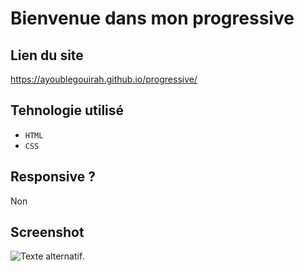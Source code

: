 # Bienvenue dans mon progressive




## Lien du site

https://ayoublegouirah.github.io/progressive/

## Tehnologie utilisé 

- `HTML` 
- `CSS` 

## Responsive ?

Non

## Screenshot 

   ![Texte alternatif](./image/screen1.png "Titre de l'image").    
 